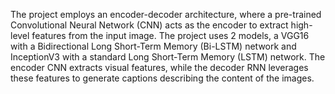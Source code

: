 The project employs an encoder-decoder architecture, where a pre-trained Convolutional Neural Network (CNN) acts as the encoder to extract high-level features from the input image. The project uses 2 models, a VGG16 with a Bidirectional Long Short-Term Memory (Bi-LSTM) network and InceptionV3 with a standard Long Short-Term Memory (LSTM) network. The encoder CNN extracts visual features, while the decoder RNN leverages these features to generate captions describing the content of the images.
